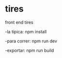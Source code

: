 # tires
 front end tires

 -la típica: npm install

 -para correr: npm run dev

 -exportar: npm run build

